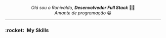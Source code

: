 <p align="center">
  <i>Olá sou o Ronivaldo, <strong>Desenvolvedor Full Stack</strong></i>  👋👨
  <br>
  <i>Amante de programação</i>  😁
</p>

____


<p align="left">
  <h3> :rocket: &nbsp;My Skills </h3>
</p>
